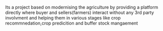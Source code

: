 Its a project based on modernising the agriculture by providing a platform directly where buyer and sellers(farmers) interact without any 3rd party involvment and helping them in various stages like crop recommnedation,crop predicition and buffer stock mangaement
